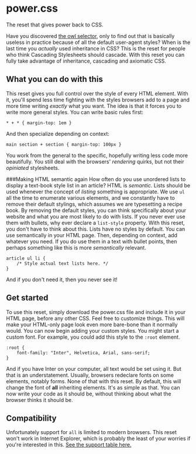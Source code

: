 # power.css
The reset that gives power back to CSS.

Have you discovered [the owl selector](https://alistapart.com/article/axiomatic-css-and-lobotomized-owls/), only to find out that is basically useless in practice because of all the default user-agent styles? When is the last time you *actually* used inheritance in CSS?
This is the reset for people who think Cascading Stylesheets should cascade. With this reset you can fully take advantage of inheritance, cascading and axiomatic CSS.

## What you can do with this
This reset gives you full control over the style of every HTML element. With it, you'll spend less time fighting with the styles browsers add to a page and more time writing *exactly* what you want.
The idea is that it forces you to write more general styles. You can write basic rules first:
```
* + * { margin-top: 1em }
```
And then specialize depending on context:
```
main section + section { margin-top: 100px }
```
You work from the general to the specific, hopefully writing less code more beautifully.
You still deal with the browsers' *rendering* quirks, but not their *opiniated* stylesheets.

###Making HTML semantic again
How often do you use unordered lists to display a text-book style list in an article? HTML is *semantic*. Lists should be used whenever the concept of *listing* something is appropriate. We use `ul` all the time to enumerate various elements, and we constantly have to remove their default stylings, which assumes we are typesetting a recipe book. By removing the default styles, you can think specifically about your website and what you are most likely to do with lists. If you never ever use them with bullets, why ever declare a `list-style` property.
With this reset, you don't have to think about this. Lists have no styles by default. You can use semantically in your HTML page. Then, depending on context, add whatever you need. If you do use them in a text with bullet points, then perhaps something like this is more *semantically* relevant.
```
article ul li {
	/* Style actual text lists here. */
}
```
And if you don't need it, then you never see it!

## Get started
To use this reset, simply download the power.css file and include it in your HTML page, before any other CSS. Feel free to customize things.
This will make your HTML-only page look even more bare-bone than it normally would. You can now begin adding your custom styles. You might start a custom font. For example, you could add this style to the `:root` element.
```
:root {
	font-family: "Inter", Helvetica, Arial, sans-serif;
}
```
And if you have Inter on your computer, all text would be set using it. But that is an understatement. Usually, browsers redeclare fonts on some elements, notably forms. None of that with this reset. By default, this will change the font of **all** inheriting elements.
It's as simple as that.
You can now write your code as it should be, without thinking about what the browser thinks it should be.

## Compatibility
Unfortunately support for `all` is limited to modern browsers. This reset won't work in Internet Explorer, which is probably the least of your worries if you're interested in this.
[See the support table here.](https://caniuse.com/#feat=css-all)
